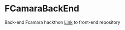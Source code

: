 # FCamaraBackEnd
Back-end Fcamara hackthon
<a href="https://github.com/rayssalves/FcamaraFrontEnd">Link</a> to front-end repository
